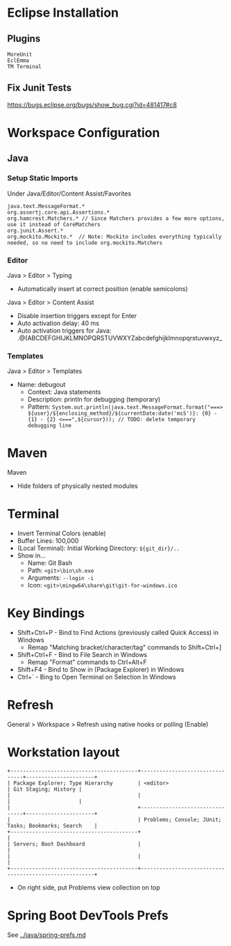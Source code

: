 # Eclipse Installation

## Plugins
    MoreUnit
    EclEmma
    TM Terminal

## Fix Junit Tests
https://bugs.eclipse.org/bugs/show_bug.cgi?id=481417#c8

# Workspace Configuration

## Java

### Setup Static Imports
Under Java/Editor/Content Assist/Favorites
```
java.text.MessageFormat.*
org.assertj.core.api.Assertions.*
org.hamcrest.Matchers.* // Since Matchers provides a few more options, use it instead of CoreMatchers
org.junit.Assert.*
org.mockito.Mockito.*  // Note: Mockito includes everything typically needed, so no need to include org.mockito.Matchers
```
### Editor
Java > Editor > Typing
- Automatically insert at correct position (enable semicolons)

Java > Editor > Content Assist
- Disable insertion triggers except for Enter
- Auto activation delay: 40 ms
- Auto activation triggers for Java: .@(ABCDEFGHIJKLMNOPQRSTUVWXYZabcdefghijklmnopqrstuvwxyz_

### Templates
Java > Editor > Templates
- Name: debugout
  - Context: Java statements
  - Description: println for debugging (temporary)
  - Pattern: `System.out.println(java.text.MessageFormat.format("===> ${user}/${enclosing_method}/${currentDate:date('msS')}: {0} - {1} - {2} <===",${cursor})); // TODO: delete temporary debugging line`

# Maven
Maven
- Hide folders of physically nested modules

# Terminal
- Invert Terminal Colors (enable)
- Buffer Lines: 100,000
- (Local Terminal): Initial Working Directory: `${git_dir}/..`
- Show in...
  - Name: Git Bash
  - Path: `<git>\bin\sh.exe`
  - Arguments: `--login -i`
  - Icon: `<git>\mingw64\share\git\git-for-windows.ico`

# Key Bindings
* Shift+Ctrl+P - Bind to Find Actions (previously called Quick Access) in Windows
  * Remap "Matching bracket/character/tag" commands to Shift+Ctrl+]
* Shift+Ctrl+F - Bind to File Search in Windows
  * Remap "Format" commands to Ctrl+Alt+F
* Shift+F4 - Bind to Show in (Package Explorer) in Windows
* Ctrl+\` - Bing to Open Terminal on Selection In Windows

# Refresh
General > Workspace > Refresh using native hooks or polling (Enable)

# Workstation layout
```
+-----------------------------------------+--------------------------------+----------------------+
| Package Explorer; Type Hierarchy        | <editor>                       | Git Staging; History |
|                                         |                                |                      |
|                                         +--------------------------------+----------------------+
|                                         | Problems; Console; JUnit; Tasks; Bookmarks; Search    |
+-----------------------------------------+                                                       |
| Servers; Boot Dashboard                 |                                                       |
|                                         |                                                       |
+-----------------------------------------+-------------------------------------------------------+
```
* On right side, put Problems view collection on top

# Spring Boot DevTools Prefs

See [../java/spring-prefs.md](../java/spring-prefs.md)
